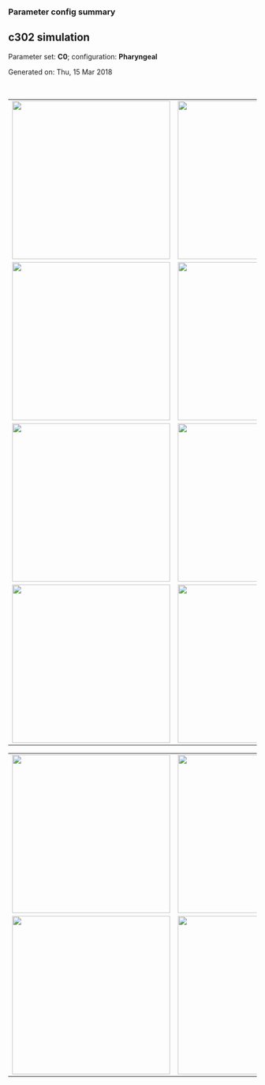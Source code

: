 ### Parameter config summary 
<h2>c302 simulation</h2>
<p>Parameter set: <b>C0</b>; configuration: <b>Pharyngeal</b></p>
<p>Generated on: Thu, 15 Mar 2018</p><br/>
<table>

<tr>
  <td><a href="images/neurons_C0_Pharyngeal.png"><img alt=" " src="images/neurons_C0_Pharyngeal.png" height="320"/></a></td>
  <td><a href="images/traces_neuron_Pharyngeal_C0.png"><img alt=" " src="images/traces_neuron_Pharyngeal_C0.png" height="320"/></a></td>
</tr>

<tr>
  <td><a href="images/neuron_activity_C0_Pharyngeal.png"><img alt=" " src="images/neuron_activity_C0_Pharyngeal.png" height="320"/></a></td>
  <td><a href="images/traces_neuron_activity_Pharyngeal_C0.png"><img alt=" " src="images/traces_neuron_activity_Pharyngeal_C0.png" height="320"/></a></td>
</tr>

<tr>
  <td><a href="images/muscles_C0_Pharyngeal.png"><img alt=" " src="images/muscles_C0_Pharyngeal.png" height="320"/></a></td>
  <td><a href="images/traces_muscles_Pharyngeal_C0.png"><img alt=" " src="images/traces_muscles_Pharyngeal_C0.png" height="320"/></a></td>
</tr>

<tr>
  <td><a href="images/muscle_activity_C0_Pharyngeal.png"><img alt=" " src="images/muscle_activity_C0_Pharyngeal.png" height="320"/></a></td>
  <td><a href="images/traces_muscles_activity_Pharyngeal_C0.png"><img alt=" " src="images/traces_muscles_activity_Pharyngeal_C0.png" height="320"/></a></td>
</tr>
</table>
<table>

<tr><td><a href="images/c302_C0_Pharyngeal_exc_to_neurons.png"><img alt=" " src="images/c302_C0_Pharyngeal_exc_to_neurons.png" height="320"/></a></td>

  <td><a href="images/c302_C0_Pharyngeal_inh_to_neurons.png"><img alt=" " src="images/c302_C0_Pharyngeal_inh_to_neurons.png" height="320"/></a></td>

  <td><a href="images/c302_C0_Pharyngeal_elec_neurons_neurons.png"><img alt=" " src="images/c302_C0_Pharyngeal_elec_neurons_neurons.png" height="320"/></a></td></tr>

<tr><td><a href="images/c302_C0_Pharyngeal_exc_to_muscles.png"><img alt=" " src="images/c302_C0_Pharyngeal_exc_to_muscles.png" height="320"/></a></td>

  <td><a href="images/c302_C0_Pharyngeal_inh_to_muscles.png"><img alt=" " src="images/c302_C0_Pharyngeal_inh_to_muscles.png" height="320"/></a></td></tr>
</table>
